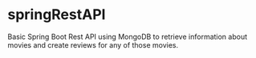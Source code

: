﻿# springRestAPI

Basic Spring Boot Rest API using MongoDB to retrieve information about movies and create reviews for any of those movies.
